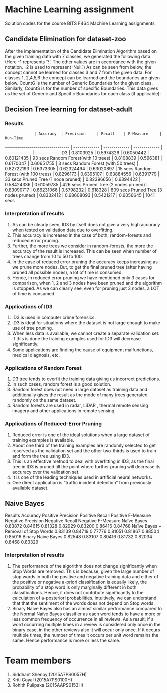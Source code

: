 # Machine Learning assignment
Solution codes for the course BITS F464 Machine Learning assignments


## Candidate Elimination for dataset-zoo
After the implementation of the Candidate Elimination Algorithm based on the given training data with 7 classes, we generated the following data. (Here -1 represents ‘?’. The other values are in accordance with the given notation. -2 is used to represent ‘Null’.)
As can be seen from below, the concept cannot be learned for classes 3 and 7 from the given data.
For classes 1, 2,4,5,6 the concept can be learned and the boundaries are given below.
CountG is the number of Generic Boundaries for the given class. Similarly, CountS is for the number of specific Boundaries.
This data gives us the set of Generic and Specific Boundaries for each class (if applicable):

## Decision Tree learning for dataset-adult

### Results
	   			 | Accuracy	 | Precision	 | Recall	 | F-Measure	 | Run-Time
-------------------------------- | ------------- | ------------- | ------------- | ------------- | ------------
ID3				 | 0.8103925	 | 0.5974326	 | 0.6050442	 | 0.60121435	 | 93 secs
Random Forest(with 10 trees)	 | 0.8108839	 | 0.596381	 | 0.6170047	 | 0.60651755	 | 3 secs
Random Forest (with 50 trees)	 | 0.82722193	 | 0.6373305	 | 0.62324494	 | 0.63020897	 | 15 secs
Random Forest (with 100 trees)	 | 0.8296173	 | 0.6395107	 | 0.63884556	 | 0.6391779	 | 33 secs
Pruned Tree (1 node pruned)	 | 0.82396656	 | 0.6394422	 | 0.58424336	 |  0.61059785	 | 426 secs
Pruned Tree (2 nodes pruned)	 | 0.83090717	 | 0.66231066	 | 0.5798232	 | 0.618328	 | 809 secs
Pruned Tree (3 nodes pruned)	 | 0.8332412	 | 0.68608093	 | 0.5421217	 | 0.6056645	 | 1041 secs
					

### Interpretation of results
1. As can be clearly seen, ID3 by itself does not give a very high accuracy when tested on validation data due to overfitting. 
2. This accuracy is increased in the case of both, random-forests and reduced error pruning.
3. Further, the more trees we consider in random-forests, the more the accuracy of the result is increased. This can be seen when number of trees change from 10 to 50 to 100.
4. In the case of reduced error pruning the accuracy keeps increasing as we prune more nodes. But, to get the final pruned tree (after having pruned all possible nodes), a lot of time is consumed.
5. Hence, in reduced error pruning we have mentioned only 3 cases for comparison, when 1, 2 and 3 nodes have been pruned and the algorithm is stopped. As we can clearly see, even for pruning just 3 nodes, a LOT of time is consumed.


### Applications of ID3
1. ID3 is used in computer crime forensics. 
2. ID3 is ideal for situations where the dataset is not large enough to make use of tree pruning.
3. When less data is available, we cannot create a separate validation set. If this is done the training examples used for ID3 will decrease significantly.
4. Some applications are finding the cause of equipment malfunctions, medical diagnosis, etc.

### Applications of Random Forest
1. D3 tree tends to overfit the training data giving us incorrect predictions.
2. In such cases, random forest is a good solution.
3. Random forest does not need a large dataset as training data and additionally gives the result as the mode of many trees generated randomly on the same dataset.
4. Random forests are used in radar, LiDAR , thermal remote sensing imagery and other applications in remote sensing.

### Applications of Reduced-Error Pruning
1. Reduced error is one of the ideal solutions when a large dataset of training examples is available.
2. About one third of the training examples are randomly selected to get reserved as the validation set and the other two-thirds is used to train and form the tree using ID3.
3. This is an effective method to deal with overfitting in ID3, as the final tree in ID3 is pruned till the point where further pruning will decrease its accuracy over the validation set.
4. It is one of the leading techniques used in artificial neural networks.
5. One direct application is “traffic incident detection” from previously available dataset.

## Naive Bayes 

Results
	Accuracy	Positive Precision	Positive Recall	Positive F-Measure	Negative Precision	Negative Recall	Negative F-Measure
Naïve Bayes	0.83872	0.84615	0.81328	0.82929	0.83200	0.86416	0.84768
Naïve Bayes + Removal of Stop Words	0.83139	0.84719	0.77776	0.81051	0.81867	0.88504	0.85016
Binary Naïve Bayes	0.82548	0.83107	0.80416	0.81732	0.82034	0.8468	0.83329

### Interpretation of results
1. The performance of the algorithm does not change significantly when Stop Words are removed. This is because, given the large number of  stop words in both the positive and negative training data and either of the positive or negative a-priori classification is equally likely, the probability of a stop word is only marginally different in both classifications. Hence, it does not contribute significantly to the calculation of a-posteriori probabilities. Intuitively, we can understand that that the sentiment of the words does not depend on Stop words.
2. Binary Naïve Bayes also has an almost similar performance compared to the Normal Naïve Bayes classifier as each word tends to have a more or less common frequency of occurrence in all reviews. As a result, if a word occurring multiple times in a review is considered only once in the binary case, in the other reviews also it will occur only once. If it occurs multiple times, the number of times it occurs per unit word remains the same. Hence performance is more or less the same.

# Team members
1.	Siddhant Shenoy (2015A7PS0057H)
2.	Kriti Goyal (2015A7PS0100H)
3.	Rohith Pulipaka (2015AAPS0153H)

